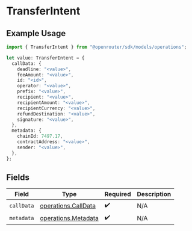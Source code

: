 # TransferIntent

## Example Usage

```typescript
import { TransferIntent } from "@openrouter/sdk/models/operations";

let value: TransferIntent = {
  callData: {
    deadline: "<value>",
    feeAmount: "<value>",
    id: "<id>",
    operator: "<value>",
    prefix: "<value>",
    recipient: "<value>",
    recipientAmount: "<value>",
    recipientCurrency: "<value>",
    refundDestination: "<value>",
    signature: "<value>",
  },
  metadata: {
    chainId: 7497.17,
    contractAddress: "<value>",
    sender: "<value>",
  },
};
```

## Fields

| Field                                                      | Type                                                       | Required                                                   | Description                                                |
| ---------------------------------------------------------- | ---------------------------------------------------------- | ---------------------------------------------------------- | ---------------------------------------------------------- |
| `callData`                                                 | [operations.CallData](../../models/operations/calldata.md) | :heavy_check_mark:                                         | N/A                                                        |
| `metadata`                                                 | [operations.Metadata](../../models/operations/metadata.md) | :heavy_check_mark:                                         | N/A                                                        |